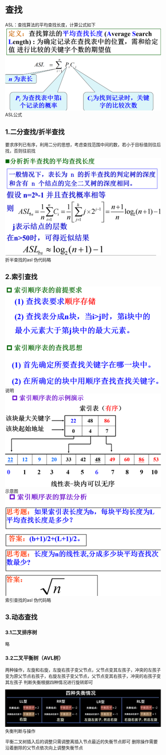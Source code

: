 # 查找
ASL：查找算法的平均查找长度，计算公式如下![输入图片说明](/imgs/2025-06-14/m11GnljL3oW8sTGL.png)ASL公式
## 1.二分查找/折半查找
要求序列已有序，利用二分的思想，考虑查找范围中间的数，若小于目标值则往后找，否则往前找

![输入图片说明](/imgs/2025-06-14/u564RlRf8aNhVe2t.png)折半查找的asl
伪代码略
## 2.索引查找
![输入图片说明](/imgs/2025-06-14/mM0XXXkesEmKPfHU.png)说明
![输入图片说明](/imgs/2025-06-14/J8YSp7dQYNWfE48i.png)示意图
![输入图片说明](/imgs/2025-06-14/ox2MQnIdWvRCvLFw.png)索引查找的asl
伪代码略
## 3.动态查找
### 3.1二叉排序树
略
### 3.2二叉平衡树（AVL树）
两种操作，左旋和右旋，左旋右孩子变父节点，父节点变其左孩子，冲突的左孩子变为原父节点右孩子，右旋左孩子变父节点，父节点变其右孩子，冲突的右孩子变其左孩子
判断失衡根据四种情况进行旋转即可

![输入图片说明](/imgs/2025-06-14/HQpOCwLFgiVcCD8U.png)失衡判断与操作

平衡二叉树插入后的调整只需调整离插入节点最近的失衡节点即可
删除操作需要沿着删除的父节点依次向上调整失衡节点
<!--stackedit_data:
eyJoaXN0b3J5IjpbMTU4MzQ2NjYzM119
-->